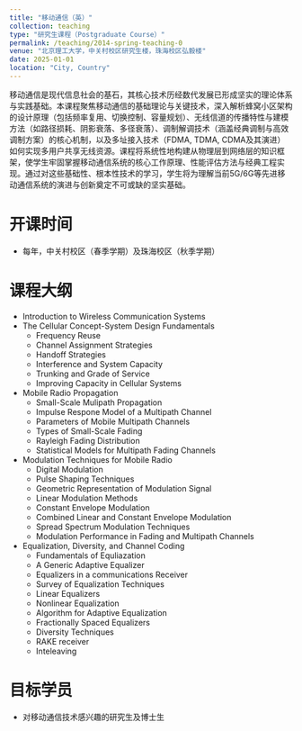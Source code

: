 ```yaml
---
title: "移动通信（英）"
collection: teaching
type: "研究生课程（Postgraduate Course）"
permalink: /teaching/2014-spring-teaching-0
venue: "北京理工大学，中关村校区研究生楼，珠海校区弘毅楼"
date: 2025-01-01
location: "City, Country"
---
```


移动通信是现代信息社会的基石，其核心技术历经数代发展已形成坚实的理论体系与实践基础。本课程聚焦移动通信的基础理论与关键技术，深入解析蜂窝小区架构的设计原理（包括频率复用、切换控制、容量规划）、无线信道的传播特性与建模方法（如路径损耗、阴影衰落、多径衰落）、调制解调技术（涵盖经典调制与高效调制方案）的核心机制，以及多址接入技术（FDMA, TDMA, CDMA及其演进）如何实现多用户共享无线资源。课程将系统性地构建从物理层到网络层的知识框架，使学生牢固掌握移动通信系统的核心工作原理、性能评估方法与经典工程实现。通过对这些基础性、根本性技术的学习，学生将为理解当前5G/6G等先进移动通信系统的演进与创新奠定不可或缺的坚实基础。


开课时间
======
* 每年，中关村校区（春季学期）及珠海校区（秋季学期）


课程大纲
======
* Introduction to Wireless Communication Systems
* The Cellular Concept-System Design Fundamentals
  * Frequency Reuse
  * Channel Assignment Strategies
  * Handoff  Strategies
  * Interference and System Capacity
  * Trunking and Grade of Service
  * Improving Capacity in Cellular Systems
* Mobile Radio Propagation
  * Small-Scale Mulipath Propagation
  * Impulse Respone Model of a Multipath Channel
  * Parameters of Mobile Multipath Channels
  * Types of Small-Scale Fading
  * Rayleigh Fading Distribution
  * Statistical Models for Multipath Fading Channels
* Modulation Techniques for Mobile Radio
  * Digital Modulation
  * Pulse Shaping Techniques
  * Geometric Representation of Modulation Signal
  * Linear Modulation Methods
  * Constant Envelope Modulation
  * Combined Linear and Constant Envelope Modulation
  * Spread Spectrum Modulation Techniques
  * Modulation Performance in Fading and Multipath Channels
* Equalization, Diversity, and Channel Coding
  * Fundamentals of Equliazation
  * A Generic Adaptive Equalizer
  * Equalizers in a communications Receiver
  * Survey of Equalization Techniques
  * Linear Equalizers
  * Nonlinear Equalization
  * Algorithm for Adaptive Equalization
  * Fractionally Spaced Equalizers 
  * Diversity Techniques
  * RAKE receiver
  * Inteleaving



目标学员
======
* 对移动通信技术感兴趣的研究生及博士生


